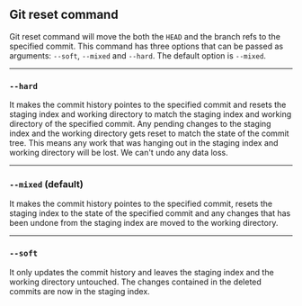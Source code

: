 ## Git reset command

Git reset command will move the both the `HEAD` and the branch refs to the specified commit.
This command has three options that can be passed as arguments: `--soft`, `--mixed` and `--hard`. The default option is `--mixed`.

---

### `--hard`

It makes the commit history pointes to the specified commit and resets the staging index and working directory to match the staging index and working directory of the specified commit. Any pending changes to the staging index and the working directory gets reset to match the state of the commit tree. This means any work that was hanging out in the staging index and working directory will be lost.
We can't undo any data loss.

---

### `--mixed` (default)

It makes the commit history pointes to the specified commit, resets the staging index to the state of the specified commit and any changes that has been undone from the staging index are moved  to  the working directory.

---

### `--soft`

It only updates the commit history and leaves the staging index and the working directory untouched. The changes contained in the deleted commits are now in the staging index.
